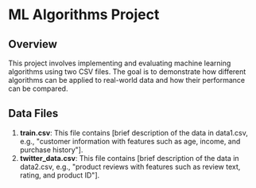 # ML Algorithms Project

## Overview

This project involves implementing and evaluating machine learning algorithms using two CSV files. The goal is to demonstrate how different algorithms can be applied to real-world data and how their performance can be compared.

## Data Files

1. **train.csv**: This file contains [brief description of the data in data1.csv, e.g., "customer information with features such as age, income, and purchase history"].
2. **twitter_data.csv**: This file contains [brief description of the data in data2.csv, e.g., "product reviews with features such as review text, rating, and product ID"].



